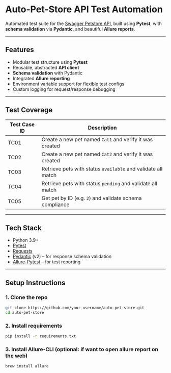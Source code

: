 # Auto-Pet-Store API Test Automation

Automated test suite for the [Swagger Petstore API](https://petstore.swagger.io/), built using **Pytest**, with **schema validation** via **Pydantic**, and beautiful **Allure reports**.

---

## Features

- Modular test structure using **Pytest**
- Reusable, abstracted **API client**
- **Schema validation** with Pydantic
- Integrated **Allure reporting**
- Environment variable support for flexible test configs
- Custom logging for request/response debugging

---

## Test Coverage

| Test Case ID | Description |
|--------------|-------------|
| TC01 | Create a new pet named `Cat1` and verify it was created |
| TC02 | Create a new pet named `Cat2` and verify it was created |
| TC03 | Retrieve pets with status `available` and validate all match |
| TC04 | Retrieve pets with status `pending` and validate all match |
| TC05 | Get pet by ID (e.g. `2`) and validate schema compliance |

---

## Tech Stack

- Python 3.9+
- [Pytest](https://docs.pytest.org/)
- [Requests](https://docs.python-requests.org/)
- [Pydantic](https://docs.pydantic.dev/) (v2) – for response schema validation
- [Allure-Pytest](https://docs.qameta.io/allure/) – for test reporting

---

## Setup Instructions

### 1. Clone the repo

```bash
git clone https://github.com/your-username/auto-pet-store.git
cd auto-pet-store
```

### 2. Install requirements

```bash
pip install -r requirements.txt
```

### 3. Install Allure-CLI (optional: if want to open allure report on the web)

```bash
brew install allure
```
